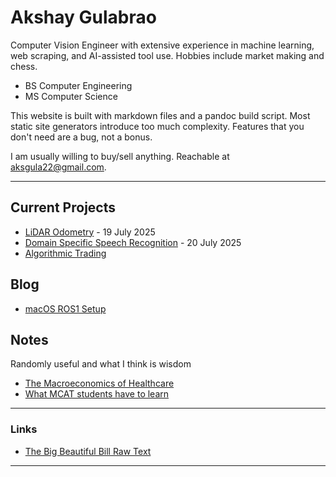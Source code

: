 # Akshay Gulabrao

Computer Vision Engineer with extensive experience in machine learning, web scraping, and AI-assisted tool use. Hobbies include market making and chess.

- BS Computer Engineering  
- MS Computer Science  

This website is built with markdown files and a pandoc build script. Most static site generators introduce too much complexity. Features that you don't need are a bug, not a bonus.

I am usually willing to buy/sell anything. Reachable at [aksgula22@gmail.com](mailto:aksgula22@gmail.com).

---

## Current Projects
- [LiDAR Odometry](./lio.html) - 19 July 2025
- [Domain Specific Speech Recognition](./sts.html) - 20 July 2025
- [Algorithmic Trading](./algo.html)

## Blog

- [macOS ROS1 Setup](./ros_macos.html)

## Notes
Randomly useful and what I think is wisdom

- [The Macroeconomics of Healthcare](./healthcare.html)
- [What MCAT students have to learn](./o2.html)


---

### Links
- [The Big Beautiful Bill Raw Text](https://www.congress.gov/119/bills/hr1/BILLS-119hr1enr.xml)

---